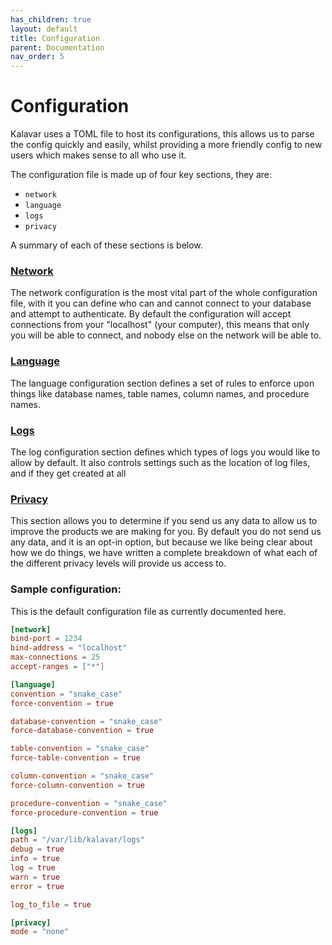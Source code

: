 ```yaml
---
has_children: true
layout: default
title: Configuration
parent: Documentation
nav_order: 5
---
```

# Configuration
Kalavar uses a TOML file to host its configurations, this allows us to parse the config quickly and easily, whilst providing a more friendly config to new users which makes sense to all who use it.

The configuration file is made up of four key sections, they are:

- `network`
- `language`
- `logs`
- `privacy`

A summary of each of these sections is below.

### [Network](./network.md)
The network configuration is the most vital part of the whole configuration file, with it you can define who can and cannot connect to your database and attempt to authenticate. By default the configuration will accept connections from your "localhost" (your computer), this means that only you will be able to connect, and nobody else on the network will be able to.

### [Language](./language.md)
The language configuration section defines a set of rules to enforce upon things like database names, table names, column names, and procedure names.

### [Logs](./logs.md)
The log configuration section defines which types of logs you would like to allow by default. It also controls settings such as the location of log files, and if they get created at all

### [Privacy](./privacy.md)
This section allows you to determine if you send us any data to allow us to improve the products we are making for you. By default you do not send us any data, and it is an opt-in option, but because we like being clear about how we do things, we have written a complete breakdown of what each of the different privacy levels will provide us access to.


### Sample configuration:
This is the default configuration file as currently documented here.

```toml
[network]
bind-port = 1234
bind-address = "localhost"
max-connections = 25
accept-ranges = ["*"]

[language]
convention = "snake_case"
force-convention = true

database-convention = "snake_case"
force-database-convention = true

table-convention = "snake_case"
force-table-convention = true

column-convention = "snake_case"
force-column-convention = true

procedure-convention = "snake_case"
force-procedure-convention = true

[logs]
path = "/var/lib/kalavar/logs"
debug = true
info = true
log = true
warn = true
error = true

log_to_file = true

[privacy]
mode = "none"
```